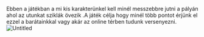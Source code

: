 Ebben a játékban a mi kis karakterünkel kell minél messzebbre jutni a pályán ahol az utunkat sziklák övezik .A játék célja hogy minél több pontot érjünk el ezzel a barátainkkal vagy akár az online térben tudunk versenyezni.
![Untitled](https://github.com/lazarboti/hazik/assets/161580615/bba71539-5961-42e9-80b4-f8a7535344e7)

